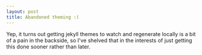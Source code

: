 ```yaml
---
layout: post
title: Abandoned theming :(
---
```


Yep, it turns out getting jekyll themes to watch and regenerate locally is a bit of a pain in the backside, so I've shelved that in the interests of just getting this done sooner rather than later.
